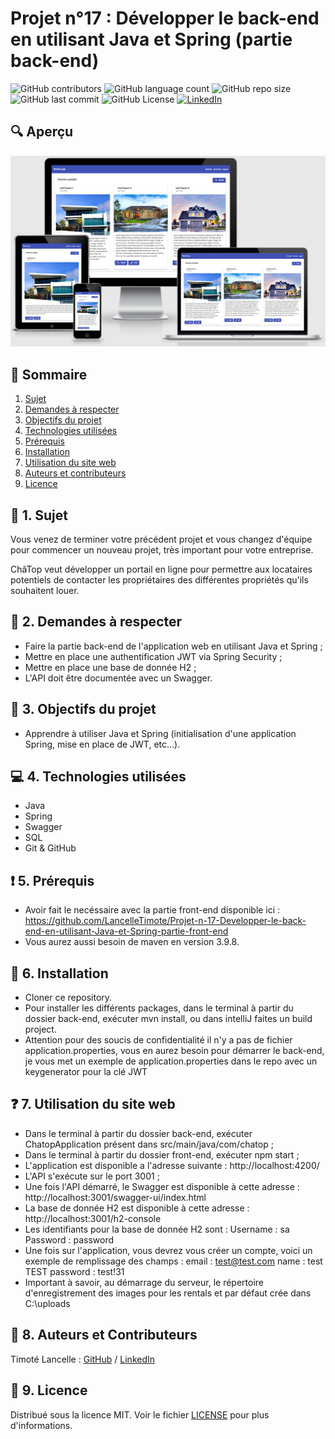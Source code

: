 # Projet n°17 : Développer le back-end en utilisant Java et Spring (partie back-end)

![GitHub contributors](https://img.shields.io/github/contributors/LancelleTimote/Projet-n-17-Developper-le-back-end-en-utilisant-Java-et-Spring-partie-back-end?style=for-the-badge&color=green)
![GitHub language count](https://img.shields.io/github/languages/count/LancelleTimote/Projet-n-17-Developper-le-back-end-en-utilisant-Java-et-Spring-partie-back-end?style=for-the-badge)
![GitHub repo size](https://img.shields.io/github/repo-size/LancelleTimote/Projet-n-17-Developper-le-back-end-en-utilisant-Java-et-Spring-partie-back-end?style=for-the-badge)
![GitHub last commit](https://img.shields.io/github/last-commit/LancelleTimote/Projet-n-17-Developper-le-back-end-en-utilisant-Java-et-Spring-partie-back-end?style=for-the-badge)
![GitHub License](https://img.shields.io/github/license/LancelleTimote/Projet-n-17-Developper-le-back-end-en-utilisant-Java-et-Spring-partie-back-end?style=for-the-badge)
[![LinkedIn](https://img.shields.io/badge/LinkedIn-0077B5?style=for-the-badge&logo=linkedin&logoColor=white)](https://www.linkedin.com/in/timote-lancelle-devweb/)

## :mag: Aperçu

![Aperçu du site web](visuel_projet/visuel_projet.png)

## :bookmark_tabs: Sommaire

<ol>
    <li><a href="#sujet">Sujet</a></li>
    <li><a href="#demandes_respecter">Demandes à respecter</a></li>
    <li><a href="#objectifs_projet">Objectifs du projet</a></li>
    <li><a href="#technologies_utilisees">Technologies utilisées</a></li>
    <li><a href="#prerequis">Prérequis</a></li>
    <li><a href="#installation">Installation</a></li>
    <li><a href="#utilisation_siteweb">Utilisation du site web</a></li>
    <li><a href="#auteurs_contributeurs">Auteurs et contributeurs</a></li>
    <li><a href="#licence">Licence</a></li>
</ol>

## :page_facing_up: 1. Sujet <a name = "sujet"></a>

Vous venez de terminer votre précédent projet et vous changez d'équipe pour commencer un nouveau projet, très important pour votre entreprise.

ChâTop veut développer un portail en ligne pour permettre aux locataires potentiels de contacter les propriétaires des différentes propriétés qu'ils souhaitent louer.

## :memo: 2. Demandes à respecter <a name = "demandes_respecter"></a>

- Faire la partie back-end de l'application web en utilisant Java et Spring ;
- Mettre en place une authentification JWT via Spring Security ;
- Mettre en place une base de donnée H2 ;
- L'API doit être documentée avec un Swagger.

## :checkered_flag: 3. Objectifs du projet <a name = "objectifs_projet"></a>

- Apprendre à utiliser Java et Spring (initialisation d'une application Spring, mise en place de JWT, etc...).

## :computer: 4. Technologies utilisées <a name = "technologies_utilisees"></a>

- Java
- Spring
- Swagger
- SQL
- Git & GitHub

## :exclamation: 5. Prérequis <a name = "prerequis"></a>

- Avoir fait le necéssaire avec la partie front-end disponible ici :
  https://github.com/LancelleTimote/Projet-n-17-Developper-le-back-end-en-utilisant-Java-et-Spring-partie-front-end
- Vous aurez aussi besoin de maven en version 3.9.8.

## :wrench: 6. Installation <a name = "installation"></a>

- Cloner ce repository.
- Pour installer les différents packages, dans le terminal à partir du dossier back-end, exécuter mvn install, ou dans intelliJ faites un build project.
- Attention pour des soucis de confidentialité il n'y a pas de fichier application.properties, vous en aurez besoin pour démarrer le back-end, je vous met un exemple de application.properties dans le repo avec un keygenerator pour la clé JWT

## :question: 7. Utilisation du site web <a name = "utilisation_siteweb"></a>

- Dans le terminal à partir du dossier back-end, exécuter ChatopApplication présent dans src/main/java/com/chatop ;
- Dans le terminal à partir du dossier front-end, exécuter npm start ;
- L'application est disponible a l'adresse suivante : http://localhost:4200/
- L'API s'exécute sur le port 3001 ;
- Une fois l'API démarré, le Swagger est disponible à cette adresse : http://localhost:3001/swagger-ui/index.html
- La base de donnée H2 est disponible à cette adresse : http://localhost:3001/h2-console
- Les identifiants pour la base de donnée H2 sont :
  Username : sa
  Password : password
- Une fois sur l'application, vous devrez vous créer un compte, voici un exemple de remplissage des champs :
  email : test@test.com
  name : test TEST
  password : test!31
- Important à savoir, au démarrage du serveur, le répertoire d'enregistrement des images pour les rentals et par défaut crée dans C:\uploads

## :beers: 8. Auteurs et Contributeurs <a name = "auteurs_contributeurs"></a>

Timoté Lancelle : [GitHub](https://github.com/LancelleTimote) / [LinkedIn](https://www.linkedin.com/in/timote-lancelle-devweb/)

## :page_with_curl: 9. Licence <a name = "licence"></a>

Distribué sous la licence MIT. Voir le fichier [LICENSE](LICENSE) pour plus d'informations.
